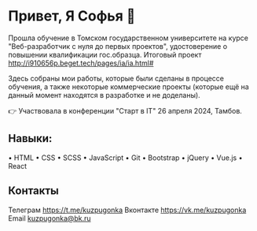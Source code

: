 # Привет, Я Софья 👋
Прошла обучение в Томском государственном университете на курсе "Веб-разработчик с нуля до первых проектов", удостоверение о повышении квалификации гос.образца. Итоговый проект http://i910656p.beget.tech/pages/ia/ia.html#

Здесь собраны мои работы, которые были сделаны в процессе обучения, а также некоторые коммерческие проекты (которые ещё на данный момент находятся в разработке и не доделаны).

👉 Участвовала в конференции "Старт в  IT" 26 апреля 2024, Тамбов.

## Навыки:
• HTML
• CSS
• SCSS
• JavaScript
• Git
• Bootstrap
• jQuery
• Vue.js
• React

## Контакты
Телеграм https://t.me/kuzpugonka
Вконтакте https://vk.me/kuzpugonka
Email kuzpugonka@bk.ru

<!--
**kuzpugonka/kuzpugonka** is a ✨ _special_ ✨ repository because its `README.md` (this file) appears on your GitHub profile.

Here are some ideas to get you started:

- 🔭 I’m currently working on ...
- 🌱 I’m currently learning ...
- 👯 I’m looking to collaborate on ...
- 🤔 I’m looking for help with ...
- 💬 Ask me about ...
- 📫 How to reach me: ...
- 😄 Pronouns: ...
- ⚡ Fun fact: ...
-->
